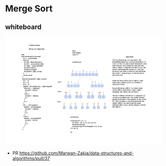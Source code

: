 # Merge Sort

## whiteboard 

![margesort](margesort.PNG)

* PR
https://github.com/Marwan-Zakia/data-structures-and-algorithms/pull/37